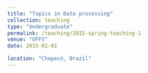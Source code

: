 ```yaml
---
title: "Topics in Data processing"
collection: teaching
type: "Undergraduate"
permalink: /teaching/2015-spring-teaching-1
venue: "UFFS"
date: 2015-01-01 

location: "Chapecó, Brazil"
---
```



